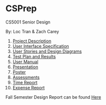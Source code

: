 # CSPrep

CS5001 Senior Design

By: Loc Tran & Zach Carey

1. [Project Description](Capstone/Description.md)
2. [User Interface Specification](Capstone/Design)
3. [User Stories and Design Diagrams](Capstone/Design)
4. [Test Plan and Results](Capstone/Tests)
5. [User Manual](Capstone/UserManual.md)
6. [Presentation](Capstone/Presentation)
7. [Poster](Capstone/Poster)
7. [Assessments](Capstone/Assessments)
8. [Time Report](Capstone/TimeReport.md)
9. [Expense Report](Capstone/ExpenseReport.md)


Fall Semester Design Report can be found [Here](Capstone/FinalReport.pdf)
